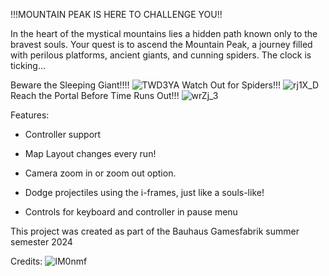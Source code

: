 !!!MOUNTAIN PEAK IS HERE TO CHALLENGE YOU!!

In the heart of the mystical mountains lies a hidden path known only to the bravest souls. Your quest is to ascend the Mountain Peak, a journey filled with perilous platforms, ancient giants, and cunning spiders. The clock is ticking... 

Beware the Sleeping Giant!!!!
![TWD3YA](https://github.com/user-attachments/assets/b5dfd474-15da-4dc1-a4c5-c632d5e55379)
Watch Out for Spiders!!!
![rj1X_D](https://github.com/user-attachments/assets/74b5330a-8535-489f-97c1-d50c1cc6ae25)
Reach the Portal Before Time Runs Out!!!
![wrZj_3](https://github.com/user-attachments/assets/84abaa83-a959-4b68-9dc9-28aafc08ee0d)

Features:

+ Controller support

+ Map Layout changes every run!

+ Camera zoom in or zoom out option.

+ Dodge projectiles using the i-frames, just like a souls-like!

+ Controls for keyboard and controller in pause menu

This project was created as part of the Bauhaus Gamesfabrik summer semester 2024

Credits:
![IM0nmf](https://github.com/user-attachments/assets/330cb93e-5a84-4cf9-8da9-fd75715b595b)



